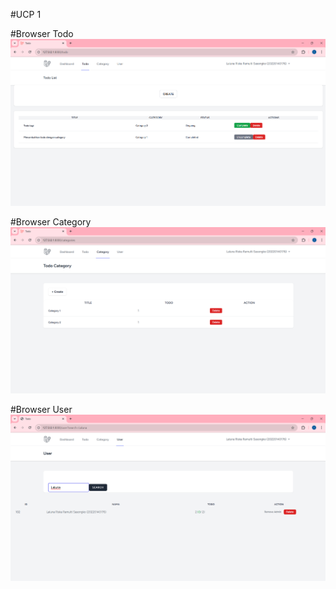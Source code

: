 #UCP 1

#Browser Todo
![alt text](<screenshot/ucp1/Browser Todo.png>) 

#Browser Category
![alt text](<screenshot/ucp1/Browser Category.png>) 

#Browser User
![alt text](<screenshot/ucp1/Browser User.png>)
